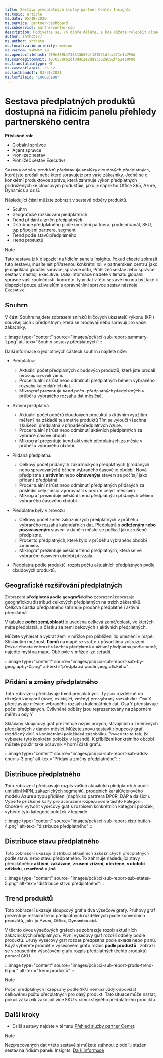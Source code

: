 ```yaml
---
title: Sestava předplatných služby partner Center Insights
ms.topic: article
ms.date: 05/19/2020
ms.service: partner-dashboard
ms.subservice: partnercenter-csp
description: Podívejte se, co dobře děláte, a kde můžete vylepšit cloudová předplatná, která obchodujete nebo spravujete pro vaše zákazníky.
author: shthota77
ms.author: shthota
ms.localizationpriority: medium
ms.custom: SEOMAY.20
ms.openlocfilehash: 019e489b4738515639bf181591dfbc671e1b795d
ms.sourcegitcommit: 10765386b2df0d4c2e8da9b302a692f452e1090d
ms.translationtype: MT
ms.contentlocale: cs-CZ
ms.lasthandoff: 03/31/2021
ms.locfileid: "106086188"
---
```

# <a name="product-subscriptions-report-available-from-the-partner-center-insights-dashboard"></a>Sestava předplatných produktů dostupná na řídicím panelu přehledy partnerského centra

**Příslušné role**

- Globální správce
- Agent správce
- Prohlížeč sestav
- Prohlížeč sestav Executive

Sestava odběry produktů představuje analýzy cloudových předplatných, které jste prodali nebo které spravujete pro vaše zákazníky. Jedná se o konkrétní produktovou zprávu, která zahrnuje výkon předplatných přidružených ke cloudovým produktům, jako je například Office 365, Azure, Dynamics a další.

Následující části můžete zobrazit v sestavě odběry produktů.

- Souhrn
- Geografické rozšiřování předplatných
- Trend přidání a změn předplatných
- Distribuce předplatného podle umístění partnera, prodejní kanál, SKU, typ připojení partnera, segment
- Trend podle stavů předplatného
- Trend produktů

 > [!NOTE]
 > Tato sestava je k dispozici na řídicím panelu Insights. Pokud chcete zobrazit tuto sestavu, musíte mít přiřazenou konkrétní roli v partnerském centru, jako je například globální správce, správce účtu, Prohlížeč sestav nebo správce sestav v nástroji Executive. Další informace najdete v tématu globální správce vaší společnosti. konkrétní typy dat v této sestavě mohou být také k dispozici pouze uživatelům s oprávněními správce sestav nástroje Executive.

## <a name="summary"></a>Souhrn

V části Souhrn najdete zobrazení snímků klíčových ukazatelů výkonu (KPI) souvisejících s předplatným, která se prodávají nebo spravují pro vaše zákazníky.  

:::image type="content" source="images/pci/pci-sub-report-summary-1.png" alt-text="Souhrn sestavy předplatných":::

Další informace o jednotlivých částech souhrnu najdete níže:

- Předplatná:
  - Aktuální počet předplatných cloudových produktů, které jste prodali nebo spravovali vámi.
  - Procentuální nárůst nebo odmítnutí předplatných během vybraného rozsahu kalendářních dat.
  - Mikrograf prezentuje trend počtu předplatných předplatných v průběhu vybraného rozsahu dat měsíčně.

- Aktivní předplatná:
  - Aktuální počet odběrů cloudových produktů s aktivním využitím měřený na základě telemetrie produktů Tím se vyloučí všechna zkušební předplatná v případě předplatných Azure.
  - Procentuální nárůst nebo odmítnutí aktivních předplatných za vybrané časové období
  - Mikrograf prezentuje trend aktivních předplatných za měsíc v průběhu vybraného období.

- Přidaná předplatná:
  - Celkový počet přidaných zákaznických předplatných (prodaných nebo spravovaných) během vybraného časového období. Nová předplatná s **aktivním** nebo **obnoveným** stavem se počítají jako přidaná předplatná.
  - Procentuální nárůst nebo odmítnutí předplatných přidaných za poslední celý měsíc v porovnání s prvním celým měsícem
  - Mikrograf prezentuje měsíční trend předplatných přidaných během vybraného časového období.

- Předplatné byly v provozu:
  - Celkový počet změn zákaznických předplatných v průběhu vybraného rozsahu kalendářních dat. Předplatná s  **odloženým nebo pozastaveným** stavem v daném měsíci se počítají jako zrušené předplatné.  
  - Procento předplatných, které bylo v průběhu vybraného období změněno.
  - Mikrograf prezentuje měsíční trend předplatných, která se ve vybraném časovém období převzala.

- Předplatná podle produktů: rozpis počtu aktuálních předplatných podle cloudových produktů.

## <a name="geographical-spread-of-subscriptions"></a>Geografické rozšiřování předplatných

Zobrazení **předplatná podle geografického** zobrazení zobrazuje geografickou distribuci celkových předplatných na trzích zákazníků. Celková částka předplatného zahrnuje prodané předplatné i aktivní předplatná.

V tabulce **počet zemí/oblastí** je uvedena celková země/oblasti, ve kterých máte předplatná, a částku za zemi celkových a aktivních předplatných.

Můžete vyhledat a vybrat zemi v mřížce pro přiblížení do umístění v mapě. Stisknutím možnosti **Domů** na mapě se vraťte k původnímu zobrazení. Pokud chcete zobrazit všechna předplatná a aktivní předplatná podle země, najeďte myší na mapu. Obě pole v mřížce lze seřadit.

:::image type="content" source="images/pci/pci-sub-report-sub-by-geography-2.png" alt-text="předplatná podle geografického":::

## <a name="subscription-addschurns"></a>Přidání a změny předplatného

Toto zobrazení představuje trend předplatných. Ty jsou rozdělené do různých kategorií (nové, existující, změny) pro vybraný rozsah dat. Osa X představuje měsíce vybraného rozsahu kalendářních dat. Osa Y představuje počet předplatných. Ovlivněné odběry jsou reprezentovány na záporném měřítku osy Y. 

Skládaný sloupcový graf prezentuje rozpis nových, stávajících a změněných předplatných v daném měsíci. Můžete znovu sestavit sloupcový graf, rozdělený dolů s konkrétními položkami zásobníku. Provedete to tak, že vyberete tyto konkrétní položky v legendě. K přiblížení konkrétního období můžete použít také posuvník v horní části grafu.

:::image type="content" source="images/pci/pci-sub-report-sub-adds-churns-3.png" alt-text="Přidání a změny předplatného":::

## <a name="subscription-distribution"></a>Distribuce předplatného

Toto zobrazení představuje rozpis vašich aktuálních předplatných podle umístění MPN, zákaznických segmentů, prodejních kanálů/cenového modelu Azure a typu přidělení (například partnera DPOR, DAP a dalších). Vyberte příslušné karty pro zobrazení rozpisu podle těchto kategorií. Chcete-li vytvořit výsečový graf s rozpisem konkrétních kategorií položek, vyberte tyto kategorie položek v legendě.

:::image type="content" source="images/pci/pci-sub-report-distribution-4.png" alt-text="distribuce předplatného":::

## <a name="subscription-state-distribution"></a>Distribuce stavu předplatného

Toto zobrazení ukazuje distribuci aktuálních zákaznických předplatných podle stavu nebo stavu předplatného. To zahrnuje následující stavy předplatného: **aktivní**, **zakázané**, **zrušení zřízení**, **otevřené**, **v období odkladu**, **uzavřené** a **jiné**.

:::image type="content" source="images/pci/pci-sub-report-sub-states-5.png" alt-text="distribuce stavu předplatného":::

## <a name="products-trend"></a>Trend produktů

Toto zobrazení ukazuje sloupcový graf a dva výsečové grafy. Pruhový graf prezentuje měsíční trend předplatných rozdělených podle komerčních produktů, jako je Azure, Office, Dynamics atd.

V těchto dvou výsečových grafech se zobrazuje rozpis aktuálních zákaznických předplatných. První výsečový graf rozdělí odběry podle produktů. Druhý výsečový graf rozdělí předplatná podle skladů nebo plánů. Když vyberete produkt v výsečovém grafu rozpis **podle produktů** , zobrazí se v sousedním výsečovém grafu rozpis předplatných těchto produktů pomocí SKU.

:::image type="content" source="images/pci/pci-sub-report-prods-trend-6.png" alt-text="trend produktů":::

> [!NOTE]
 > Počet předplatných rozepsaný podle SKU nemusí vždy odpovídat celkovému počtu předplatných pro daný produkt. Tato situace může nastat, pokud zákazník zakoupil více SKU v rámci stejného předplatného produktu.

## <a name="next-steps"></a>Další kroky

- Další sestavy najdete v tématu [Přehled služby partner Center](partner-center-insights.md).

>[!NOTE] 
> Nezpracovaných dat v této sestavě si můžete stáhnout z oddílu stažení sestav na řídicím panelu Insights. [Další informace](pci-download-reports.md) 
